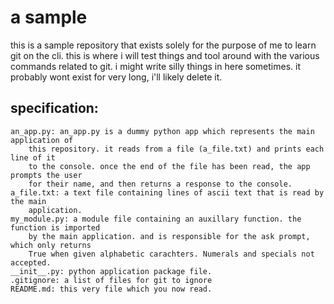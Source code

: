 # a sample
this is a sample repository that exists solely for the purpose of me to learn git on the cli.
this is where i will test things and tool around with the various commands related to git.
i might write silly things in here sometimes.
it probably wont exist for very long, i'll likely delete it.

## specification:
	an_app.py: an_app.py is a dummy python app which represents the main application of
		this repository. it reads from a file (a_file.txt) and prints each line of it 
		to the console. once the end of the file has been read, the app prompts the user
		for their name, and then returns a response to the console.
	a_file.txt: a text file containing lines of ascii text that is read by the main 
		application.
	my_module.py: a module file containing an auxillary function. the function is imported
		by the main application. and is responsible for the ask prompt, which only returns
		True when given alphabetic carachters. Numerals and specials not accepted.
	__init__.py: python application package file.
	.gitignore: a list of files for git to ignore
	README.md: this very file which you now read.
